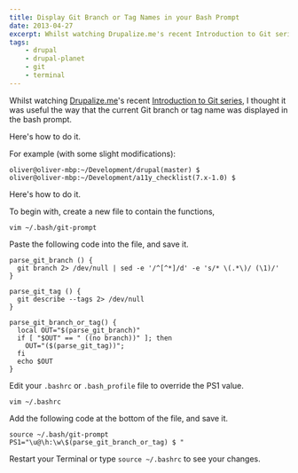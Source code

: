 ```yaml
---
title: Display Git Branch or Tag Names in your Bash Prompt
date: 2013-04-27
excerpt: Whilst watching Drupalize.me's recent Introduction to Git series, I thought it was useful the way that the current Git branch or tag name was displayed in the bash prompt. Here's how to do it.
tags:
    - drupal
    - drupal-planet
    - git
    - terminal
---
```


Whilst watching [Drupalize.me](http://drupalize.me 'Drupalize.me')'s recent
[Introduction to Git series](http://drupalize.me/series/introduction-git-series 'Introduction to Git on Drupalize.me'),
I thought it was useful the way that the current Git branch or tag name was
displayed in the bash prompt.

Here's how to do it.

For example (with some slight modifications):

```language-bash
oliver@oliver-mbp:~/Development/drupal(master) $
oliver@oliver-mbp:~/Development/a11y_checklist(7.x-1.0) $
```

Here's how to do it.

To begin with, create a new file to contain the functions,

```language-bash
vim ~/.bash/git-prompt
```

Paste the following code into the file, and save it.

```language-bash
parse_git_branch () {
  git branch 2> /dev/null | sed -e '/^[^*]/d' -e 's/* \(.*\)/ (\1)/'
}

parse_git_tag () {
  git describe --tags 2> /dev/null
}

parse_git_branch_or_tag() {
  local OUT="$(parse_git_branch)"
  if [ "$OUT" == " ((no branch))" ]; then
    OUT="($(parse_git_tag))";
  fi
  echo $OUT
}
```

Edit your `.bashrc` or `.bash_profile` file to override the PS1 value.

```language-bash
vim ~/.bashrc
```

Add the following code at the bottom of the file, and save it.

```language-bash
source ~/.bash/git-prompt
PS1="\u@\h:\w\$(parse_git_branch_or_tag) $ "
```

Restart your Terminal or type `source ~/.bashrc` to see your changes.
